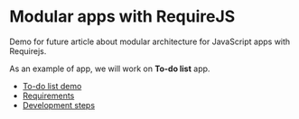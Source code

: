 Modular apps with RequireJS
==========================

Demo for future article about modular architecture for JavaScript apps with Requirejs.

As an example of app, we will work on **To-do list** app.

- [To-do list demo](http://4devs.github.io/demo-modular-app-requirejs/)
- [Requirements](https://github.com/4devs/demo-modular-app-requirejs/blob/gh-pages/requirements.md)
- [Development steps](https://github.com/4devs/demo-modular-app-requirejs/blob/gh-pages/CHANGELOG.md)
